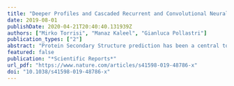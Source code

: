 ```yaml
---
title: "Deeper Profiles and Cascaded Recurrent and Convolutional Neural Networks for state-of-the-art Protein Secondary Structure Prediction"
date: 2019-08-01
publishDate: 2020-04-21T20:40:40.131939Z
authors: ["Mirko Torrisi", "Manaz Kaleel", "Gianluca Pollastri"]
publication_types: ["2"]
abstract: "Protein Secondary Structure prediction has been a central topic of research in Bioinformatics for decades. In spite of this, even the most sophisticated ab initio SS predictors are not able to reach the theoretical limit of three-state prediction accuracy (88–90%), while only a few predict more than the 3 traditional Helix, Strand and Coil classes. In this study we present tests on different models trained both on single sequence and evolutionary profile-based inputs and develop a new state-of-the-art system with Porter 5. Porter 5 is composed of ensembles of cascaded Bidirectional Recurrent Neural Networks and Convolutional Neural Networks, incorporates new input encoding techniques and is trained on a large set of protein structures. Porter 5 achieves 84% accuracy (81% SOV) when tested on 3 classes and 73% accuracy (70% SOV) on 8 classes on a large independent set. In our tests Porter 5 is 2% more accurate than its previous version and outperforms or matches the most recent predictors of secondary structure we tested. When Porter 5 is retrained on SCOPe based sets that eliminate homology between training/testing samples we obtain similar results. Porter is available as a web server and standalone program at  http://distilldeep.ucd.ie/porter/  alongside all the datasets and alignments."
featured: false
publication: "*Scientific Reports*"
url_pdf: "https://www.nature.com/articles/s41598-019-48786-x"
doi: "10.1038/s41598-019-48786-x"
---
```


